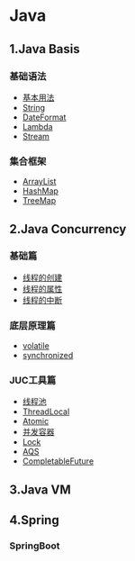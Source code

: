 # Java

## 1.Java Basis
### 基础语法
- [基本用法](./basic/1-./basic.md)
- [String](./basic/1-string.md)
- [DateFormat](./basic/1-dateformat.md)
- [Lambda](./basic/1-lambda.md)
- [Stream](./basic/1-stream.md)

### 集合框架
- [ArrayList](./basic/2-ArrayList.md)
- [HashMap](./basic/2-HashMap.md)
- [TreeMap](./basic/2-TreeMap.md)

## 2.Java Concurrency
### 基础篇
- [线程的创建](./concurrent/1-thread-create.md)
- [线程的属性](./concurrent/1-thread-property.md)
- [线程的中断](./concurrent/1-thread-interrupt.md)

### 底层原理篇
- [volatile](./concurrent/2-volatile.md)
- [synchronized](./concurrent/2-synchronized.md)

### JUC工具篇
- [线程池](./concurrent/3-ThreadPool.md)
- [ThreadLocal](./concurrent/3-ThreadLocal.md)
- [Atomic](./concurrent/3-atomic.md)
- [并发容器](./concurrent/3-ConcurrentContainer.md)
- [Lock]()
- [AQS]()
- [CompletableFuture]()

## 3.Java VM

## 4.Spring
### SpringBoot
